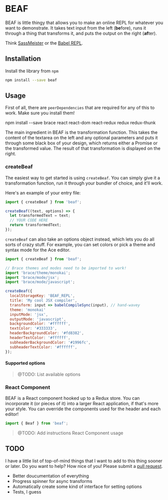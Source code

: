 # BEAF

BEAF is little thingy that allows you to make an online REPL for whatever you want to demonstrate. It takes text input from the left (**be**fore), runs it through a thing that transforms it, and puts the output on the right (**af**ter).

Think [SassMeister](http://www.sassmeister.com/) or the [Babel REPL](https://babeljs.io/repl/).

## Installation

Install the library from `npm`

```bash
npm install --save beaf
```

## Usage

First of all, there are `peerDependencies` that are required for any of this to work. Make sure you install them!

  npm install --save brace react react-dom react-redux redux redux-thunk

The main ingredient in BEAF is the transformation function. This takes the content of the textarea on the left and any optional parameters and puts it through some black box of your design, which returns either a Promise or the transformed value. The result of that transformation is displayed on the right.

### createBeaf

The easiest way to get started is using `createBeaf`. You can simply give it a transformation function, run it through your bundler of choice, and it'll work.

Here's an example of your entry file:


```js
import { createBeaf } from 'beaf';

createBeaf((text, options) => {
  let transformedText = text;
  // YOUR CODE HERE
  return transformedText;
});
```

`createBeaf` can also take an options object instead, which lets you do all sorts of crazy stuff. For example, you can set colors or pick a theme and syntax mode for the Ace editor.

```js
import { createBeaf } from 'beaf';

// Brace themes and modes need to be imported to work!
import 'brace/theme/monokai';
import 'brace/mode/jsx';
import 'brace/mode/javascript';

createBeaf({
  localStorageKey: 'BEAF_REPL',
  title: 'My cool JSX compiler',
  transform: input => babelCompileSync(input), // hand-wavey
  theme: 'monokai'
  inputMode: 'jsx',
  outputMode: 'javascript',
  backgroundColor: '#ffffff',
  textColor: '#333333',
  headerBackgroundColor: '#fd8382',
  headerTextColor: '#ffffff',
  subheaderBackgroundColor: '#1996fc',
  subheaderTextColor: '#ffffff',
});
```

#### Supported options

> @TODO: List available options

### React Component

BEAF is a React component hooked up to a Redux store. You can incorporate it (or pieces of it) into a larger React application, if that's more your style. You can override the components used for the header and each editor!

```js
import { Beaf } from 'beaf';
```

> @TODO: Add instructions React Component usage

## TODO

I have a little list of top-of-mind things that I want to add to this thing sooner or later. Do you want to help? How nice of you! Please submit a [pull request](https://github.com/kmck/beaf/pulls).

* Better doucumentation of everything
* Progress spinner for async transforms
* Automatically create some kind of interface for setting options
* Tests, I guess

